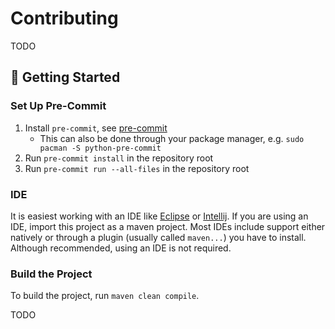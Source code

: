 # Contributing

TODO

## :rocket: Getting Started

### Set Up Pre-Commit

1. Install `pre-commit`, see [pre-commit](https://pre-commit.com/)
   - This can also be done through your package manager, e.g. `sudo pacman -S python-pre-commit`
2. Run `pre-commit install` in the repository root
3. Run `pre-commit run --all-files` in the repository root

### IDE

It is easiest working with an IDE like [Eclipse]() or [Intellij]().
If you are using an IDE, import this project as a maven project. Most IDEs include support either natively or through a
plugin (usually called `maven...`) you have to install.
Although recommended, using an IDE is not required.

### Build the Project

To build the project, run `maven clean compile`.

TODO
